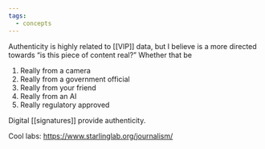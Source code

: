```yaml
---
tags:
  - concepts
---
```


Authenticity is highly related to [[VIP]] data, but I believe is a more directed towards “is this piece of content real?” Whether that be
1. Really from a camera
2. Really from a government official
3. Really from your friend
4. Really from an AI
5. Really regulatory approved

Digital [[signatures]] provide authenticity.

Cool labs:  https://www.starlinglab.org/journalism/
